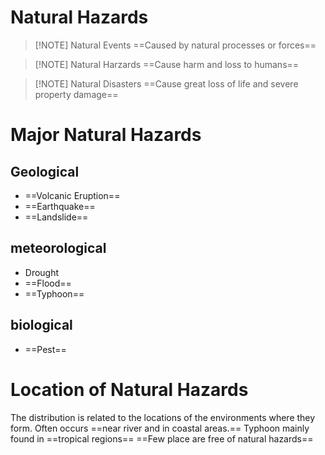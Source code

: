 # Natural Hazards


> [!NOTE] Natural Events
>  ==Caused by natural processes or forces== 

> [!NOTE] Natural Harzards
> ==Cause harm and loss to humans== 



> [!NOTE] Natural Disasters
> ==Cause great loss of life and severe property damage==


# Major Natural Hazards

## Geological 
- ==Volcanic Eruption==
- ==Earthquake==
- ==Landslide==
## meteorological 
- Drought
- ==Flood==
- ==Typhoon==
## biological
- ==Pest==
# Location of Natural Hazards
The distribution is related to the locations of the environments where they form.
Often occurs ==near river and in coastal areas.==
Typhoon mainly found in ==tropical regions==
==Few place are free of natural hazards==
